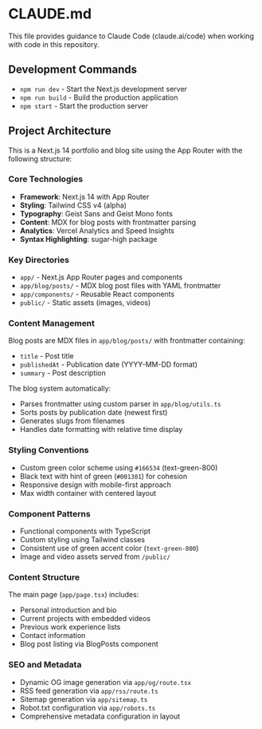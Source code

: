 # CLAUDE.md

This file provides guidance to Claude Code (claude.ai/code) when working with code in this repository.

## Development Commands

- `npm run dev` - Start the Next.js development server
- `npm run build` - Build the production application
- `npm start` - Start the production server

## Project Architecture

This is a Next.js 14 portfolio and blog site using the App Router with the following structure:

### Core Technologies
- **Framework**: Next.js 14 with App Router
- **Styling**: Tailwind CSS v4 (alpha)
- **Typography**: Geist Sans and Geist Mono fonts
- **Content**: MDX for blog posts with frontmatter parsing
- **Analytics**: Vercel Analytics and Speed Insights
- **Syntax Highlighting**: sugar-high package

### Key Directories
- `app/` - Next.js App Router pages and components
- `app/blog/posts/` - MDX blog post files with YAML frontmatter
- `app/components/` - Reusable React components
- `public/` - Static assets (images, videos)

### Content Management
Blog posts are MDX files in `app/blog/posts/` with frontmatter containing:
- `title` - Post title
- `publishedAt` - Publication date (YYYY-MM-DD format)
- `summary` - Post description

The blog system automatically:
- Parses frontmatter using custom parser in `app/blog/utils.ts`
- Sorts posts by publication date (newest first)
- Generates slugs from filenames
- Handles date formatting with relative time display

### Styling Conventions
- Custom green color scheme using `#166534` (text-green-800)
- Black text with hint of green (`#001301`) for cohesion
- Responsive design with mobile-first approach
- Max width container with centered layout

### Component Patterns
- Functional components with TypeScript
- Custom styling using Tailwind classes
- Consistent use of green accent color (`text-green-800`)
- Image and video assets served from `/public/`

### Content Structure
The main page (`app/page.tsx`) includes:
- Personal introduction and bio
- Current projects with embedded videos
- Previous work experience lists
- Contact information
- Blog post listing via BlogPosts component

### SEO and Metadata
- Dynamic OG image generation via `app/og/route.tsx`
- RSS feed generation via `app/rss/route.ts`
- Sitemap generation via `app/sitemap.ts`
- Robot.txt configuration via `app/robots.ts`
- Comprehensive metadata configuration in layout